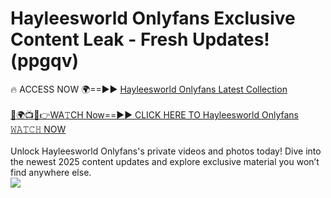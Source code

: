 # Hayleesworld Onlyfans Exclusive Content Leak - Fresh Updates! (ppgqv)

🔥 ACCESS NOW 🌍==►► <a href="https://tinyurl.com/kvy9nzfs" rel="nofollow">Hayleesworld Onlyfans Latest Collection</a>
<br><br>
[🔴🌍📺📱👉WA𝚃CH Now==►► CLICK HERE TO Hayleesworld Onlyfans 𝚆𝙰𝚃𝙲𝙷 NOW](https://tinyurl.com/kvy9nzfs)
<br><br>
Unlock Hayleesworld Onlyfans's private videos and photos today! Dive into the newest 2025 content updates and explore exclusive material you won’t find anywhere else.
<br>
<a href="https://tinyurl.com/kvy9nzfs" rel="nofollow" data-target="animated-image.originalLink"><img src="https://camo.githubusercontent.com/8a4f000d20f83aca3bf7ec5f350d767afa0574a8a352519fd8cfa583a6f93a33/68747470733a2f2f692e696d6775722e636f6d2f644a486b345a712e676966" data-canonical-src="https://i.imgur.com/dJHk4Zq.gif" style="max-width: 100%; display: inline-block;" data-target="animated-image.originalImage"></a>
<br>

